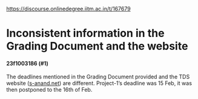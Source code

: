 https://discourse.onlinedegree.iitm.ac.in/t/167679

<html><head><meta charset='utf-8'><title>Inconsistent information in the Grading Document and the website</title></head><body>
<h1>Inconsistent information in the Grading Document and the website</h1>
<h4>23f1003186 (#1)</h4>
<p>The deadlines mentioned in the Grading Document provided and the TDS website (<a href="http://s-anand.net" rel="noopener nofollow ugc">s-anand.net</a>) are different. Project-1’s deadline was 15 Feb, it was then postponed to the 16th of Feb.